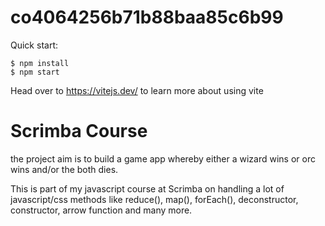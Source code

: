 # co4064256b71b88baa85c6b99

Quick start:

```
$ npm install
$ npm start
````

Head over to https://vitejs.dev/ to learn more about using vite

# Scrimba Course
the project aim is to build a game app whereby either a wizard wins or orc wins and/or the both dies. 

This is part of my javascript course at Scrimba on handling a lot of javascript/css methods like reduce(), map(), forEach(), deconstructor, constructor, arrow function and many more.


